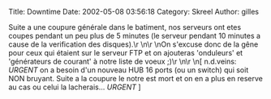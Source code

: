 Title: Downtime
Date: 2002-05-08 03:56:18
Category: Skreel
Author: gilles

Suite a une coupure générale dans le batiment, nos serveurs ont etes coupes pendant un peu plus de 5 minutes (le serveur pendant 10 minutes a cause de la verification des disques).\r
\n\r
\nOn s'excuse donc de la gêne pour ceux qui étaient sur le serveur FTP et on ajouteras 'onduleurs' et 'générateurs de courant' à notre liste de voeux  ;)\r
\n\r
\n[ n.d.veins: *URGENT* on a besoin d'un nouveau HUB 16 ports (ou un switch) qui soit NON bruyant. Suite a la coupure le notre est mort et on en a plus en reserve au cas ou celui la lacherais... *URGENT* ]